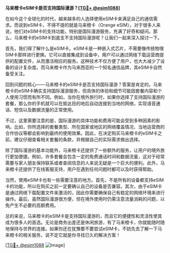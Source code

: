 **马来橙卡eSIM卡是否支持国际漫游？[[TG💪+ @esim1088](https://t.me/s/esim1088)]**

在如今这个全球化的时代，越来越多的人选择使用eSIM卡来满足自己的通信需求。而说到eSIM卡，不得不提的就是马来橙卡（Orange eSIM）。对于很多人来说，他们对eSIM卡的支持功能，特别是国际漫游服务，充满了好奇和疑问。那么，马来橙卡的eSIM卡到底支不支持国际漫游呢？让我们一起来深入探讨一下。

首先，我们得了解什么是eSIM卡。eSIM卡是一种嵌入式芯片，不需要像传统物理SIM卡那样进行更换。它可以直接集成到设备中，用户可以通过网络下载运营商提供的配置文件，从而激活相应的服务。这种技术不仅方便了用户，也大大减少了设备的设计复杂度。而马来橙卡作为马来西亚的一个知名通信品牌，其eSIM卡自然备受关注。

回到问题的核心——马来橙卡的eSIM卡是否支持国际漫游？答案是肯定的。马来橙卡的eSIM卡确实支持国际漫游服务，但具体的体验和细节可能因套餐内容和个人使用习惯而有所不同。例如，当你在境外旅行时，如果你选择了支持国际漫游的套餐，那么你的手机就可以在抵达目的地后自动连接到当地的网络，实现语音通话、短信以及数据流量的正常使用。

不过，这里需要注意的是，国际漫游的具体功能和费用可能会受到多种因素的影响。比如，你所选择的套餐类型、所在国家或地区的网络覆盖情况、当地运营商的合作协议等都会影响到最终的使用效果。因此，在决定购买马来橙卡的eSIM卡之前，建议仔细查看相关套餐的条款，并根据自己的实际需求做出选择。

除了国际漫游的基本功能外，马来橙卡还提供了一些额外的服务，让用户的境外旅行更加便捷。例如，许多套餐会包含一定的免费通话时间和数据流量，这对于经常需要与家人朋友保持联系或者查阅信息的人来说无疑是一个巨大的便利。此外，马来橙卡还提供了在线客服支持，用户在遇到任何问题时都可以及时获得帮助。

当然，使用eSIM卡也有一些需要注意的地方。首先，不是所有的设备都支持eSIM卡的功能，所以在购买之前一定要确认自己的设备是否兼容。其次，由于eSIM卡是通过网络下载配置文件来激活的，因此你需要确保自己有稳定的网络环境来进行操作。最后，虽然国际漫游很方便，但在境外使用时仍需注意流量消耗的问题，以免产生不必要的高额费用。

总的来说，马来橙卡的eSIM卡是支持国际漫游的，而且它的便捷性和灵活性使其成为很多人的首选。无论是商务出差还是休闲旅游，有了马来橙卡，你就能随时随地保持与世界的连接。如果你还在犹豫要不要尝试eSIM卡，不妨先去了解一下马来橙卡的相关服务，说不定它就是你寻找已久的解决方案！

[[TG💪+ @esim1088](https://t.me/s/esim1088) ![Image](https://i.postimg.cc/4NQfJmqS/Snipaste-2025-05-13-00-14-12.png)]